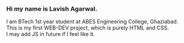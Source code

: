 <h3> Hi my name is Lavish Agarwal. </h3>
I am BTech 1st year student at ABES Engineering College, Ghaziabad. </br>
This is my first WEB-DEV project, which is purely HTML and CSS. </br>
I may add JS in future if I feel like it.
